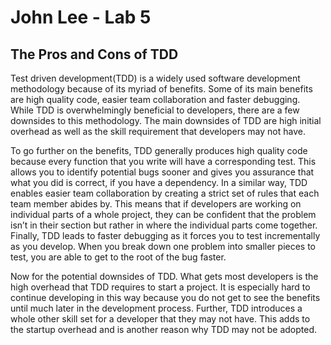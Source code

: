 # John Lee - Lab 5

## The Pros and Cons of TDD
Test driven development(TDD) is a widely used software development methodology because of its myriad of benefits. Some of its main benefits are high quality code, easier team collaboration and faster debugging. While TDD is overwhelmingly beneficial to developers, there are a few downsides to this methodology. The main downsides of TDD are high initial overhead as well as the skill requirement that developers may not have.

To go further on the benefits, TDD generally produces high quality code because every function that you write will have a corresponding test. This allows you to identify potential bugs sooner and gives you assurance that what you did is correct, if you have a dependency. In a similar way, TDD enables easier team collaboration by creating a strict set of rules that each team member abides by. This means that if developers are working on individual parts of a whole project, they can be confident that the problem isn’t in their section but rather in where the individual parts come together. Finally, TDD leads to faster debugging as it forces you to test incrementally as you develop. When you break down one problem into smaller pieces to test, you are able to get to the root of the bug faster.

Now for the potential downsides of TDD. What gets most developers is the high overhead that TDD requires to start a project. It is especially hard to continue developing in this way because you do not get to see the benefits until much later in the development process. Further, TDD introduces a whole other skill set for a developer that they may not have. This adds to the startup overhead and is another reason why TDD may not be adopted.
